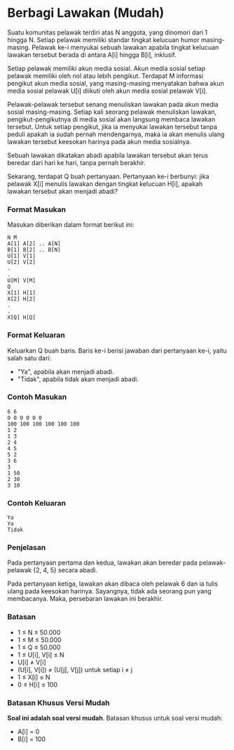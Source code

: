 # Berbagi Lawakan (Mudah)

Suatu komunitas pelawak terdiri atas N anggota, yang dinomori dari 1 hingga N. Setiap pelawak memiliki standar tingkat kelucuan humor masing-masing. Pelawak ke-i menyukai sebuah lawakan apabila tingkat kelucuan lawakan tersebut berada di antara A[i] hingga B[i], inklusif.

Setiap pelawak memiliki akun media sosial. Akun media sosial setiap pelawak memiliki oleh nol atau lebih pengikut. Terdapat M informasi pengikut akun media sosial, yang masing-masing menyatakan bahwa akun media sosial pelawak U[i] diikuti oleh akun media sosial pelawak V[i].

Pelawak-pelawak tersebut senang menuliskan lawakan pada akun media sosial masing-masing. Setiap kali seorang pelawak menuliskan lawakan, pengikut-pengikutnya di media sosial akan langsung membaca lawakan tersebut. Untuk setiap pengikut, jika ia menyukai lawakan tersebut tanpa peduli apakah ia sudah pernah mendengarnya, maka ia akan menulis ulang lawakan tersebut keesokan harinya pada akun media sosialnya.

Sebuah lawakan dikatakan abadi apabila lawakan tersebut akan terus beredar dari hari ke hari, tanpa pernah berakhir.

Sekarang, terdapat Q buah pertanyaan. Pertanyaan ke-i berbunyi: jika pelawak X[i] menulis lawakan dengan tingkat kelucuan H[i], apakah lawakan tersebut akan menjadi abadi?

### Format Masukan

Masukan diberikan dalam format berikut ini:

```
N M
A[1] A[2] .. A[N]
B[1] B[2] .. B[N]
U[1] V[1]
U[2] V[2]
.
.
U[M] V[M]
Q
X[1] H[1]
X[2] H[2]
.
.
X[Q] H[Q]
```

### Format Keluaran

Keluarkan Q buah baris. Baris ke-i berisi jawaban dari pertanyaan ke-i, yaitu salah satu dari:

- "Ya", apabila akan menjadi abadi.
- "Tidak", apabila tidak akan menjadi abadi.

### Contoh Masukan

```
6 6
0 0 0 0 0 0
100 100 100 100 100 100
1 2
1 3
2 4
4 5
5 2
3 6
3
1 50
2 30
3 10
```

### Contoh Keluaran

```
Ya
Ya
Tidak
```

### Penjelasan

Pada pertanyaan pertama dan kedua, lawakan akan beredar pada pelawak-pelawak {2, 4, 5} secara abadi.

Pada pertanyaan ketiga, lawakan akan dibaca oleh pelawak 6 dan ia tulis ulang pada keesokan harinya. Sayangnya, tidak ada seorang pun yang membacanya. Maka, persebaran lawakan ini berakhir.

### Batasan

- 1 ≤ N ≤ 50.000
- 1 ≤ M ≤ 50.000
- 1 ≤ Q ≤ 50.000
- 1 ≤ U[i], V[i] ≤ N
- U[i] ≠ V[i]
- (U[i], V[i]) ≠ (U[j], V[j]) untuk setiap i ≠ j
- 1 ≤ X[i] ≤ N
- 0 ≤ H[i] ≤ 100

### Batasan Khusus Versi Mudah

**Soal ini adalah soal versi mudah**. Batasan khusus untuk soal versi mudah:

- A[i] = 0
- B[i] = 100

